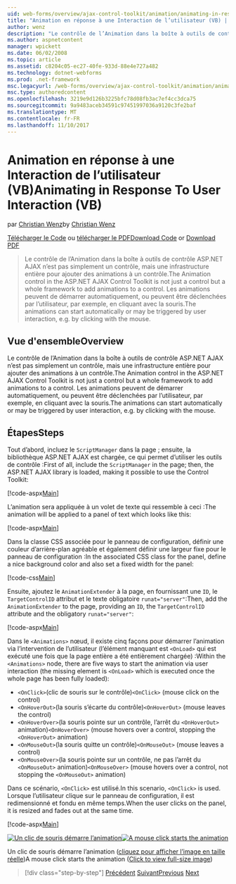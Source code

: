 ```yaml
---
uid: web-forms/overview/ajax-control-toolkit/animation/animating-in-response-to-user-interaction-vb
title: "Animation en réponse à une Interaction de l’utilisateur (VB) | Documents Microsoft"
author: wenz
description: "Le contrôle de l’Animation dans la boîte à outils de contrôle ASP.NET AJAX n’est pas simplement un contrôle, mais une infrastructure entière pour ajouter des animations à un contrôle. Les animations peuvent étoile..."
ms.author: aspnetcontent
manager: wpickett
ms.date: 06/02/2008
ms.topic: article
ms.assetid: c8204c05-ec27-40fe-933d-88e4e727a482
ms.technology: dotnet-webforms
ms.prod: .net-framework
msc.legacyurl: /web-forms/overview/ajax-control-toolkit/animation/animating-in-response-to-user-interaction-vb
msc.type: authoredcontent
ms.openlocfilehash: 3219e9d126b3225bfc78d08fb3ac7ef4cc3dca75
ms.sourcegitcommit: 9a9483aceb34591c97451997036a9120c3fe2baf
ms.translationtype: MT
ms.contentlocale: fr-FR
ms.lasthandoff: 11/10/2017
---
```

<a name="animating-in-response-to-user-interaction-vb"></a><span data-ttu-id="bf50b-104">Animation en réponse à une Interaction de l’utilisateur (VB)</span><span class="sxs-lookup"><span data-stu-id="bf50b-104">Animating in Response To User Interaction (VB)</span></span>
====================
<span data-ttu-id="bf50b-105">par [Christian Wenz](https://github.com/wenz)</span><span class="sxs-lookup"><span data-stu-id="bf50b-105">by [Christian Wenz](https://github.com/wenz)</span></span>

<span data-ttu-id="bf50b-106">[Télécharger le Code](http://download.microsoft.com/download/f/9/a/f9a26acd-8df4-4484-8a18-199e4598f411/Animation6.vb.zip) ou [télécharger le PDF](http://download.microsoft.com/download/6/7/1/6718d452-ff89-4d3f-a90e-c74ec2d636a3/animation6VB.pdf)</span><span class="sxs-lookup"><span data-stu-id="bf50b-106">[Download Code](http://download.microsoft.com/download/f/9/a/f9a26acd-8df4-4484-8a18-199e4598f411/Animation6.vb.zip) or [Download PDF](http://download.microsoft.com/download/6/7/1/6718d452-ff89-4d3f-a90e-c74ec2d636a3/animation6VB.pdf)</span></span>

> <span data-ttu-id="bf50b-107">Le contrôle de l’Animation dans la boîte à outils de contrôle ASP.NET AJAX n’est pas simplement un contrôle, mais une infrastructure entière pour ajouter des animations à un contrôle.</span><span class="sxs-lookup"><span data-stu-id="bf50b-107">The Animation control in the ASP.NET AJAX Control Toolkit is not just a control but a whole framework to add animations to a control.</span></span> <span data-ttu-id="bf50b-108">Les animations peuvent de démarrer automatiquement, ou peuvent être déclenchées par l’utilisateur, par exemple, en cliquant avec la souris.</span><span class="sxs-lookup"><span data-stu-id="bf50b-108">The animations can start automatically or may be triggered by user interaction, e.g. by clicking with the mouse.</span></span>


## <a name="overview"></a><span data-ttu-id="bf50b-109">Vue d'ensemble</span><span class="sxs-lookup"><span data-stu-id="bf50b-109">Overview</span></span>

<span data-ttu-id="bf50b-110">Le contrôle de l’Animation dans la boîte à outils de contrôle ASP.NET AJAX n’est pas simplement un contrôle, mais une infrastructure entière pour ajouter des animations à un contrôle.</span><span class="sxs-lookup"><span data-stu-id="bf50b-110">The Animation control in the ASP.NET AJAX Control Toolkit is not just a control but a whole framework to add animations to a control.</span></span> <span data-ttu-id="bf50b-111">Les animations peuvent de démarrer automatiquement, ou peuvent être déclenchées par l’utilisateur, par exemple, en cliquant avec la souris.</span><span class="sxs-lookup"><span data-stu-id="bf50b-111">The animations can start automatically or may be triggered by user interaction, e.g. by clicking with the mouse.</span></span>

## <a name="steps"></a><span data-ttu-id="bf50b-112">Étapes</span><span class="sxs-lookup"><span data-stu-id="bf50b-112">Steps</span></span>

<span data-ttu-id="bf50b-113">Tout d’abord, incluez le `ScriptManager` dans la page ; ensuite, la bibliothèque ASP.NET AJAX est chargée, ce qui permet d’utiliser les outils de contrôle :</span><span class="sxs-lookup"><span data-stu-id="bf50b-113">First of all, include the `ScriptManager` in the page; then, the ASP.NET AJAX library is loaded, making it possible to use the Control Toolkit:</span></span>

[!code-aspx[Main](animating-in-response-to-user-interaction-vb/samples/sample1.aspx)]

<span data-ttu-id="bf50b-114">L’animation sera appliquée à un volet de texte qui ressemble à ceci :</span><span class="sxs-lookup"><span data-stu-id="bf50b-114">The animation will be applied to a panel of text which looks like this:</span></span>

[!code-aspx[Main](animating-in-response-to-user-interaction-vb/samples/sample2.aspx)]

<span data-ttu-id="bf50b-115">Dans la classe CSS associée pour le panneau de configuration, définir une couleur d’arrière-plan agréable et également définir une largeur fixe pour le panneau de configuration :</span><span class="sxs-lookup"><span data-stu-id="bf50b-115">In the associated CSS class for the panel, define a nice background color and also set a fixed width for the panel:</span></span>

[!code-css[Main](animating-in-response-to-user-interaction-vb/samples/sample3.css)]

<span data-ttu-id="bf50b-116">Ensuite, ajoutez le `AnimationExtender` à la page, en fournissant une `ID`, le `TargetControlID` attribut et le texte obligatoire `runat="server"`:</span><span class="sxs-lookup"><span data-stu-id="bf50b-116">Then, add the `AnimationExtender` to the page, providing an `ID`, the `TargetControlID` attribute and the obligatory `runat="server"`:</span></span>

[!code-aspx[Main](animating-in-response-to-user-interaction-vb/samples/sample4.aspx)]

<span data-ttu-id="bf50b-117">Dans le `<Animations>` nœud, il existe cinq façons pour démarrer l’animation via l’intervention de l’utilisateur (l’élément manquant est `<OnLoad>` qui est exécuté une fois que la page entière a été entièrement chargée) :</span><span class="sxs-lookup"><span data-stu-id="bf50b-117">Within the `<Animations>` node, there are five ways to start the animation via user interaction (the missing element is `<OnLoad>` which is executed once the whole page has been fully loaded):</span></span>

- <span data-ttu-id="bf50b-118">`<OnClick>`(clic de souris sur le contrôle)</span><span class="sxs-lookup"><span data-stu-id="bf50b-118">`<OnClick>` (mouse click on the control)</span></span>
- <span data-ttu-id="bf50b-119">`<OnHoverOut>`(la souris s’écarte du contrôle)</span><span class="sxs-lookup"><span data-stu-id="bf50b-119">`<OnHoverOut>` (mouse leaves the control)</span></span>
- <span data-ttu-id="bf50b-120">`<OnHoverOver>`(la souris pointe sur un contrôle, l’arrêt du `<OnHoverOut>` animation)</span><span class="sxs-lookup"><span data-stu-id="bf50b-120">`<OnHoverOver>` (mouse hovers over a control, stopping the `<OnHoverOut>` animation)</span></span>
- <span data-ttu-id="bf50b-121">`<OnMouseOut>`(la souris quitte un contrôle)</span><span class="sxs-lookup"><span data-stu-id="bf50b-121">`<OnMouseOut>` (mouse leaves a control)</span></span>
- <span data-ttu-id="bf50b-122">`<OnMouseOver>`(la souris pointe sur un contrôle, ne pas l’arrêt du `<OnMouseOut>` animation)</span><span class="sxs-lookup"><span data-stu-id="bf50b-122">`<OnMouseOver>` (mouse hovers over a control, not stopping the `<OnMouseOut>` animation)</span></span>

<span data-ttu-id="bf50b-123">Dans ce scénario, `<OnClick>` est utilisé.</span><span class="sxs-lookup"><span data-stu-id="bf50b-123">In this scenario, `<OnClick>` is used.</span></span> <span data-ttu-id="bf50b-124">Lorsque l’utilisateur clique sur le panneau de configuration, il est redimensionné et fondu en même temps.</span><span class="sxs-lookup"><span data-stu-id="bf50b-124">When the user clicks on the panel, it is resized and fades out at the same time.</span></span>

[!code-aspx[Main](animating-in-response-to-user-interaction-vb/samples/sample5.aspx)]


<span data-ttu-id="bf50b-125">[![Un clic de souris démarre l’animation](animating-in-response-to-user-interaction-vb/_static/image2.png)](animating-in-response-to-user-interaction-vb/_static/image1.png)</span><span class="sxs-lookup"><span data-stu-id="bf50b-125">[![A mouse click starts the animation](animating-in-response-to-user-interaction-vb/_static/image2.png)](animating-in-response-to-user-interaction-vb/_static/image1.png)</span></span>

<span data-ttu-id="bf50b-126">Un clic de souris démarre l’animation ([cliquez pour afficher l’image en taille réelle](animating-in-response-to-user-interaction-vb/_static/image3.png))</span><span class="sxs-lookup"><span data-stu-id="bf50b-126">A mouse click starts the animation ([Click to view full-size image](animating-in-response-to-user-interaction-vb/_static/image3.png))</span></span>

>[!div class="step-by-step"]
<span data-ttu-id="bf50b-127">[Précédent](picking-one-animation-out-of-a-list-vb.md)
[Suivant](disabling-actions-during-animation-vb.md)</span><span class="sxs-lookup"><span data-stu-id="bf50b-127">[Previous](picking-one-animation-out-of-a-list-vb.md)
[Next](disabling-actions-during-animation-vb.md)</span></span>
